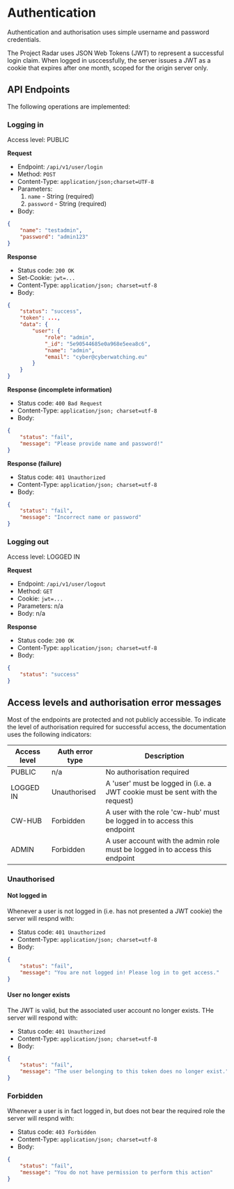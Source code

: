 # Authentication

Authentication and authorisation uses simple username and password credentials. 

The Project Radar uses JSON Web Tokens (JWT) to represent a successful login claim. When logged in usccessfully, the server issues a JWT as a cookie that expires after one month, scoped for the origin server only. 

## API Endpoints 

The following operations are implemented:

### Logging in

Access level: PUBLIC

**Request**

* Endpoint: `/api/v1/user/login`
* Method: `POST`
* Content-Type: `application/json;charset=UTF-8`
* Parameters:
    1. `name` - String (required)
    1. `password` - String (required)
* Body: 
```json
{ 
    "name": "testadmin", 
    "password": "admin123" 
}
```

**Response**
* Status code: `200 OK`
* Set-Cookie: `jwt=...`
* Content-Type: `application/json; charset=utf-8`
* Body: 
```json
{
    "status": "success",
    "token": ...,
    "data": {
        "user": {
            "role": "admin",
            "_id": "5e90544685e0a968e5eea8c6",
            "name": "admin",
            "email": "cyber@cyberwatching.eu"
        }
    }
}
```

**Response (incomplete information)**
* Status code: `400 Bad Request`
* Content-Type: `application/json; charset=utf-8`
* Body: 
```json
{
    "status": "fail",
    "message": "Please provide name and password!"
}
```

**Response (failure)**
* Status code: `401 Unauthorized`
* Content-Type: `application/json; charset=utf-8`
* Body: 
```json
{
    "status": "fail",
    "message": "Incorrect name or password"
}
```

### Logging out

Access level: LOGGED IN

**Request**
* Endpoint: `/api/v1/user/logout`
* Method: `GET`
* Cookie: `jwt=...`
* Parameters: n/a
* Body: n/a

**Response**
* Status code: `200 OK`
* Content-Type: `application/json; charset=utf-8`
* Body: 
```json
{
    "status": "success"
}
```

## Access levels and authorisation error messages

Most of the endpoints are protected and not publicly accessible. To indicate the level of authorisation required for successful access, the documentation uses the following indicators:

Access level | Auth error type | Description
-------------|-----------------|------------
PUBLIC       | n/a             | No authorisation required 
LOGGED IN    | Unauthorised    | A 'user' must be logged in (i.e. a JWT cookie must be sent with the request)
CW-HUB       | Forbidden       | A user with the role 'cw-hub' must be logged in to access this endpoint
ADMIN        | Forbidden       | A user account with the admin role must be logged in to access this endpoint

### Unauthorised

#### Not logged in
Whenever a user is not logged in (i.e. has not presented a JWT cookie) the server will respnd with:

* Status code: `401 Unauthorized`
* Content-Type: `application/json; charset=utf-8`
* Body: 
```json
{
    "status": "fail",
    "message": "You are not logged in! Please log in to get access."
}
```

#### User no longer exists
The JWT is valid, but the associated user account no longer exists. THe server will respond with: 
* Status code: `401 Unauthorized`
* Content-Type: `application/json; charset=utf-8`
* Body: 
```json
{
    "status": "fail",
    "message": "The user belonging to this token does no longer exist."
}
```

### Forbidden

Whenever a user is in fact logged in, but does not bear the required role the server will respnd with:

* Status code: `403 Forbidden`
* Content-Type: `application/json; charset=utf-8`
* Body: 
```json
{
    "status": "fail",
    "message": "You do not have permission to perform this action"
}
```
